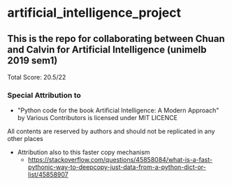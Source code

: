 # artificial_intelligence_project

## This is the repo for collaborating between Chuan and Calvin for Artificial Intelligence (unimelb 2019 sem1)

Total Score: 20.5/22

### Special Attribution to
- "Python code for the book Artificial Intelligence: A Modern Approach" by Various Contributors is licensed under MIT LICENCE

All contents are reserved by authors and should not be replicated in any other places

- Attribution also to this faster copy mechanism
    - https://stackoverflow.com/questions/45858084/what-is-a-fast-pythonic-way-to-deepcopy-just-data-from-a-python-dict-or-list/45858907

